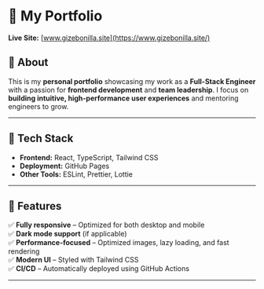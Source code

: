 # 🚀 My Portfolio

**Live Site:** [www.gizebonilla.site](https://www.gizebonilla.site/)

## 📌 About

This is my **personal portfolio** showcasing my work as a **Full-Stack Engineer** with a passion for **frontend development** and **team leadership**. I focus on **building intuitive, high-performance user experiences** and mentoring engineers to grow.

---

## 🔧 Tech Stack

- **Frontend:** React, TypeScript, Tailwind CSS
- **Deployment:** GitHub Pages
- **Other Tools:** ESLint, Prettier, Lottie

---

## 🚀 Features

✅ **Fully responsive** – Optimized for both desktop and mobile  
✅ **Dark mode support** (if applicable)  
✅ **Performance-focused** – Optimized images, lazy loading, and fast rendering  
✅ **Modern UI** – Styled with Tailwind CSS  
✅ **CI/CD** – Automatically deployed using GitHub Actions

---
